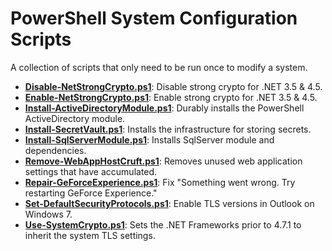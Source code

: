 PowerShell System Configuration Scripts
=======================================

A collection of scripts that only need to be run once to modify a system.

- **[Disable-NetStrongCrypto.ps1](Disable-NetStrongCrypto.ps1)**: Disable strong crypto for .NET 3.5 & 4.5.
- **[Enable-NetStrongCrypto.ps1](Enable-NetStrongCrypto.ps1)**: Enable strong crypto for .NET 3.5 & 4.5.
- **[Install-ActiveDirectoryModule.ps1](Install-ActiveDirectoryModule.ps1)**: Durably installs the PowerShell ActiveDirectory module.
- **[Install-SecretVault.ps1](Install-SecretVault.ps1)**: Installs the infrastructure for storing secrets.
- **[Install-SqlServerModule.ps1](Install-SqlServerModule.ps1)**: Installs SqlServer module and dependencies.
- **[Remove-WebAppHostCruft.ps1](Remove-WebAppHostCruft.ps1)**: Removes unused web application settings that have accumulated.
- **[Repair-GeForceExperience.ps1](Repair-GeForceExperience.ps1)**: Fix "Something went wrong. Try restarting GeForce Experience."
- **[Set-DefaultSecurityProtocols.ps1](Set-DefaultSecurityProtocols.ps1)**: Enable TLS versions in Outlook on Windows 7.
- **[Use-SystemCrypto.ps1](Use-SystemCrypto.ps1)**: Sets the .NET Frameworks prior to 4.7.1 to inherit the system TLS settings.

<!-- generated 01/20/2023 13:09:29 -->
